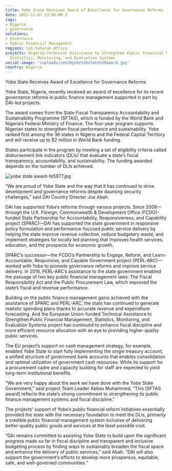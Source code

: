 ```yaml
---
title: Yobe State Receives Award of Excellence for Governance Reforms
date: 2022-12-07 13:56:00 Z
tags:
- Nigeria
- governance
solutions:
- Governance
- Public Financial Management
regions: Sub-Saharan Africa
projects: Nigeria—Technical Assistance to Strengthen Public Financial Management,
  Statistics, Monitoring, and Evaluation Systems
social-image: "/uploads/sm%20yobe%20state%20award.jpg"
country: Nigeria
---
```


Yobe State Receives Award of Excellence for Governance Reforms

Yobe State, Nigeria, recently received an award of excellence for its recent governance reforms in public finance management supported in part by DAI-led projects.

The award comes from the State Fiscal Transparency Accountability and Sustainability Programme (SFTAS), which is funded by the World Bank and Nigeria’s Federal Ministry of Finance. The four-year program supports Nigerian states to strengthen fiscal performance and sustainability. Yobe ranked first among the 36 states in Nigeria and the Federal Capital Territory and will receive up to $2 million in World Bank funding. 

States participate in the program by meeting a set of eligibility criteria called disbursement link indicators (DLIs) that evaluate a state’s fiscal transparency, accountability, and sustainability. The funding awarded depends on the number of DLIs achieved. 

![yobe state award-fe5977.jpg](/uploads/yobe%20state%20award-fe5977.jpg)
 
“We are proud of Yobe State and the way that it has continued to drive development and governance reforms despite daunting security challenges,” said DAI Country Director Joe Abah.
 
DAI has supported Yobe’s reforms through various projects. Since 2008—through the U.K. Foreign, Commonwealth & Development Office (FCDO)-funded State Partnership for Accountability, Responsiveness, and Capability project (SPARC)—DAI has supported the state government in responsive policy formulation and performance-focused public service delivery by helping the state improve revenue collection, reduce budgetary waste, and implement strategies for locally led planning that improves health services, education, and the prospects for economic growth. 
 
SPARC’s successor—the FCDO’s Partnership to Engage, Reform, and Learn-Accountable, Responsive, and Capable Government project (PERL-ARC)—worked with Yobe to promote governance reforms and improve service delivery. In 2016, PERL-ARC’s assistance to the state government enabled the passage of two key public financial management laws: The Fiscal Responsibility Act and the Public Procurement Law, which improved the state’s fiscal and revenue performance.
 
Building on the public finance management gains achieved with the assistance of SPARC and PERL-ARC, the state has continued to generate realistic spending plans thanks to accurate revenue and expenditure forecasting. And the European Union-funded Technical Assistance to Strengthen Public Financial Management, Statistics, Monitoring, and Evaluation Systems project has continued to enhance fiscal discipline and more efficient resource allocation with an eye to providing higher-quality public services.
 
The EU project’s support on cash management strategy, for example, enabled Yobe State to start fully implementing the single treasury account, a unified structure of government bank accounts that enables consolidation and optimal utilization of government cash resources. While its support for a procurement cadre and capacity building for staff are expected to yield long-term institutional benefits. 
 
“We are very happy about the work we have done with the Yobe State Government,” said project Team Leader Abbas Muhammed. “This [SFTAS award] reflects the state’s strong commitment to strengthening its public finance management systems and fiscal discipline.” 
 
The projects’ support of Yobe’s public financial reform initiatives essentially provided the state with the necessary foundation to meet the DLIs, primarily a credible public financial management system inclusive of delivering better-quality public goods and services at the least possible cost.
  
“DAI remains committed to assisting Yobe State to build upon the significant progress made so far in fiscal discipline and transparent and inclusive budgeting process by finding ways to sustainably broaden the fiscal space and enhance the delivery of public services,” said Abah. “DAI will also support the government’s efforts to develop more prosperous, equitable, safe, and well-governed communities.”